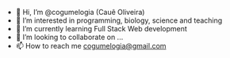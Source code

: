 - 👋 Hi, I’m @cogumelogia (Cauê Oliveira)
- 👀 I’m interested in programming, biology, science and teaching
- 🌱 I’m currently learning Full Stack Web development
- 💞️ I’m looking to collaborate on ...
- 📫 How to reach me cogumelogia@gmail.com

<!---
cogumelogia/cogumelogia is a ✨ special ✨ repository because its `README.md` (this file) appears on your GitHub profile.
You can click the Preview link to take a look at your changes.
--->
